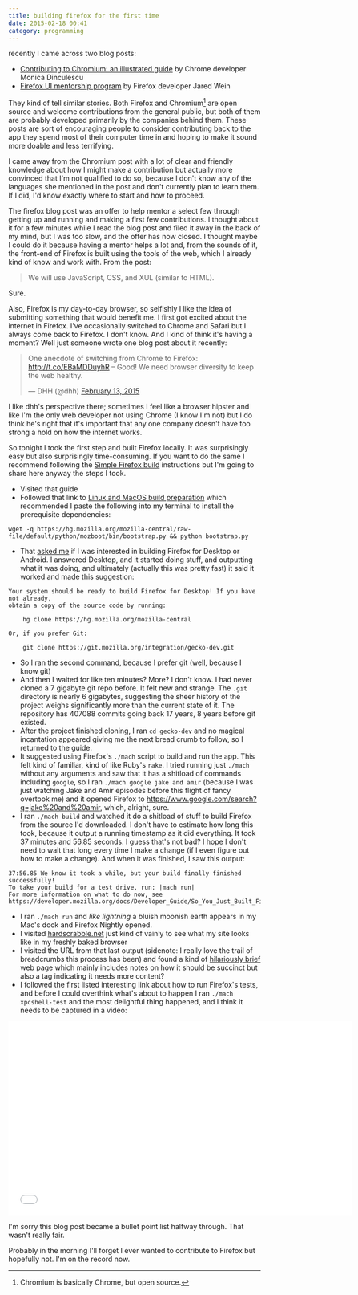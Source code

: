 ```yaml
---
title: building firefox for the first time
date: 2015-02-18 00:41
category: programming
---
```


recently I came across two blog posts:

* [Contributing to Chromium: an illustrated guide][1] by Chrome developer Monica Dinculescu
* [Firefox UI mentorship program][2] by Firefox developer Jared Wein

[1]: http://meowni.ca/posts/chromium-101/
[2]: https://msujaws.wordpress.com/2015/02/11/firefox-ui-mentorship-program/

They kind of tell similar stories. Both Firefox and Chromium[^1] are open
source and welcome contributions from the general public, but both of them are
probably developed primarily by the companies behind them. These posts are sort
of encouraging people to consider contributing back to the app they spend most
of their computer time in and hoping to make it sound more doable and less
terrifying.

[^1]: Chromium is basically Chrome, but open source.

I came away from the Chromium post with a lot of clear and friendly knowledge
about how I might make a contribution but actually more convinced that I'm not
qualified to do so, because I don't know any of the languages she mentioned in
the post and don't currently plan to learn them. If I did, I'd know exactly
where to start and how to proceed.

The firefox blog post was an offer to help mentor a select few through getting
up and running and making a first few contributions. I thought about it for a
few minutes while I read the blog post and filed it away in the back of my mind,
but I was too slow, and the offer has now closed. I thought maybe I could do it
because having a mentor helps a lot and, from the sounds of it, the front-end of
Firefox is built using the tools of the web, which I already kind of know and
work with. From the post:

> We will use JavaScript, CSS, and XUL (similar to HTML).

Sure.

Also, Firefox is my day-to-day browser, so selfishly I like the idea of
submitting something that would benefit me. I first got excited about the
internet in Firefox. I've occasionally switched to Chrome and Safari but I
always come back to Firefox. I don't know. And I kind of think it's having a
moment? Well just someone wrote one blog post about it recently:

<blockquote class="twitter-tweet" data-cards="hidden" lang="en"><p>One anecdote
of switching from Chrome to Firefox: <a
href="http://t.co/EBaMDDuyhR">http://t.co/EBaMDDuyhR</a> – Good! We need browser
diversity to keep the web healthy.</p>&mdash; DHH (@dhh) <a
href="https://twitter.com/dhh/status/566319232346890240">February 13,
2015</a></blockquote>

I like dhh's perspective there; sometimes I feel like a browser hipster and like
I'm the only web developer not using Chrome (I know I'm not) but I do think he's
right that it's important that any one company doesn't have too strong a hold on
how the internet works.

So tonight I took the first step and built Firefox locally. It was surprisingly
easy but also surprisingly time-consuming. If you want to do the same I
recommend following the [Simple Firefox build][3] instructions but I'm going to
share here anyway the steps I took.

[3]: https://developer.mozilla.org/en-US/docs/Simple_Firefox_build

* Visited that guide
* Followed that link to [Linux and MacOS build preparation][4] which recommended
  I paste the following into my terminal to install the prerequisite
  dependencies:

```
wget -q https://hg.mozilla.org/mozilla-central/raw-file/default/python/mozboot/bin/bootstrap.py && python bootstrap.py
```

* That [asked me][5] if I was interested in building Firefox for Desktop or
  Android. I answered Desktop, and it started doing stuff, and outputting what
  it was doing, and ultimately (actually this was pretty fast) it said it worked
  and made this suggestion:

```
Your system should be ready to build Firefox for Desktop! If you have not already,
obtain a copy of the source code by running:

    hg clone https://hg.mozilla.org/mozilla-central

Or, if you prefer Git:

    git clone https://git.mozilla.org/integration/gecko-dev.git
```

* So I ran the second command, because I prefer git (well, because I know git)
* And then I waited for like ten minutes? More? I don't know. I had never cloned
  a 7 gigabyte git repo before. It felt new and strange. The `.git` directory is
  nearly 6 gigabytes, suggesting the sheer history of the project weighs
  significantly more than the current state of it. The repository has 407088
  commits going back 17 years, 8 years before git existed.
* After the project finished cloning, I ran `cd gecko-dev` and no magical
  incantation appeared giving me the next bread crumb to follow, so I returned
  to the guide.
* It suggested using Firefox's `./mach` script to build and run the app. This
  felt kind of familiar, kind of like Ruby's `rake`. I tried running just
  `./mach` without any arguments and saw that it has a shitload of commands
  including `google`, so I ran `./mach google jake and amir` (because I was just
  watching Jake and Amir episodes before this flight of fancy overtook me) and
  it opened Firefox to <https://www.google.com/search?q=jake%20and%20amir>,
  which, alright, sure.
* I ran `./mach build` and watched it do a shitload of stuff to build Firefox
  from the source I'd downloaded. I don't have to estimate how long this took,
  because it output a running timestamp as it did everything. It took 37
  minutes and 56.85 seconds. I guess that's not bad? I hope I don't need to wait
  that long every time I make a change (if I even figure out how to make a
  change). And when it was finished, I saw this output:

```
37:56.85 We know it took a while, but your build finally finished successfully!
To take your build for a test drive, run: |mach run|
For more information on what to do now, see https://developer.mozilla.org/docs/Developer_Guide/So_You_Just_Built_Firefox
```

* I ran `./mach run` and *like lightning* a bluish moonish earth appears in my
  Mac's dock and Firefox Nightly opened.
* I visited [hardscrabble.net][7] just kind of vainly to see what my site looks
  like in my freshly baked browser
* I visited the URL from that last output (sidenote: I really love the trail of
  breadcrumbs this process has been) and found a kind of [hilariously brief][8]
  web page which mainly includes notes on how it should be succinct but also a
  tag indicating it needs more content?
* I followed the first listed interesting link about how to run Firefox's tests,
  and before I could overthink what's about to happen I ran `./mach
  xpcshell-test` and the most delightful thing happened, and I think it needs to
  be captured in a video:


<iframe src="//player.vimeo.com/video/119925549?byline=0&portrait=0" width="686" height="386" frameborder="0" webkitallowfullscreen mozallowfullscreen allowfullscreen></iframe>

[4]: https://developer.mozilla.org/en-US/docs/Simple_Firefox_build/Linux_and_MacOS_build_preparation
[5]: https://twitter.com/maxjacobson/status/567890227693494272
[6]: /2014/mac-upgrades/
[7]: /
[8]: https://developer.mozilla.org/en-US/docs/Mozilla/Developer_guide/So_you_just_built_Firefox

I'm sorry this blog post became a bullet point list halfway through. That wasn't
really fair.

Probably in the morning I'll forget I ever wanted to contribute to Firefox but
hopefully not. I'm on the record now.
